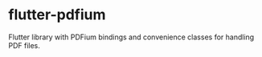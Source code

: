 # flutter-pdfium
Flutter library with PDFium bindings and convenience classes for handling PDF files.
